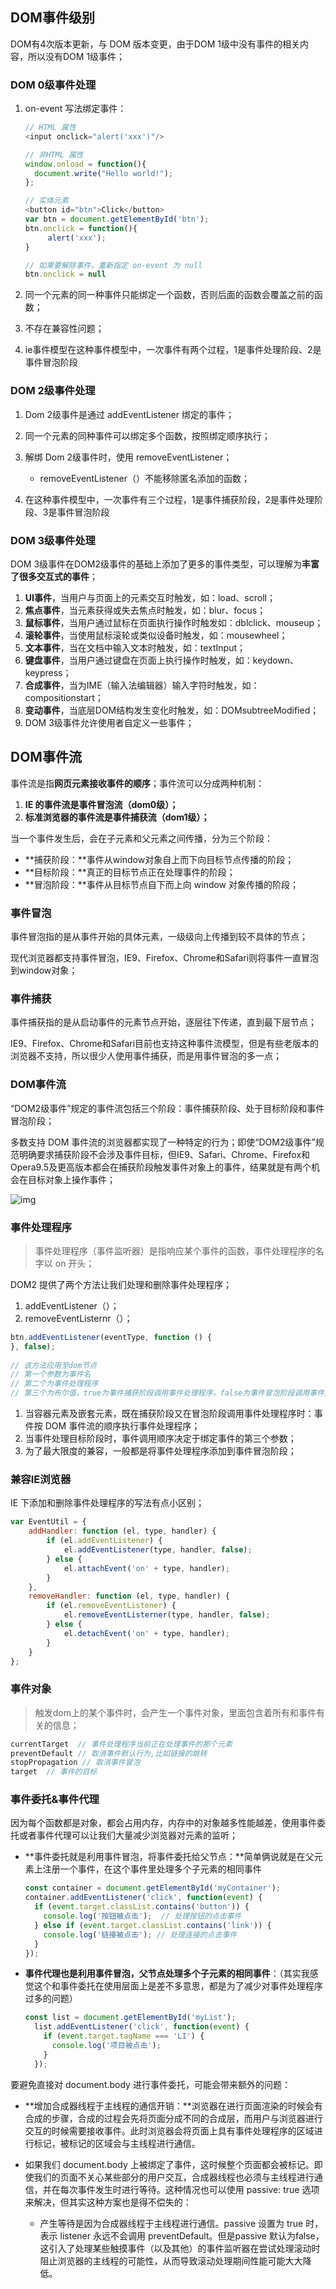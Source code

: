 ## DOM事件级别

DOM有4次版本更新，与 DOM 版本变更，由于DOM 1级中没有事件的相关内容，所以没有DOM 1级事件；

### DOM 0级事件处理

1. on-event 写法绑定事件：

   ```javascript
   // HTML 属性
   <input onclick="alert('xxx')"/>
   
   // 非HTML 属性
   window.onload = function(){
     document.write("Hello world!");
   };
   
   // 实体元素
   <button id="btn">Click</button>
   var btn = document.getElementById('btn');
   btn.onclick = function(){
        alert('xxx');
   }
   
   // 如果要解除事件，重新指定 on-event 为 null
   btn.onclick = null
   ```

2. 同一个元素的同一种事件只能绑定一个函数，否则后面的函数会覆盖之前的函数；
3. 不存在兼容性问题；
4. ie事件模型在这种事件模型中，一次事件有两个过程，1是事件处理阶段、2是事件冒泡阶段

### DOM 2级事件处理

1. Dom 2级事件是通过 addEventListener 绑定的事件；
2. 同一个元素的同种事件可以绑定多个函数，按照绑定顺序执行；
3. 解绑 Dom 2级事件时，使用 removeEventListener；

   - removeEventListener（）不能移除匿名添加的函数；

4. 在这种事件模型中，一次事件有三个过程，1是事件捕获阶段，2是事件处理阶段、3是事件冒泡阶段

### DOM 3级事件处理

DOM 3级事件在DOM2级事件的基础上添加了更多的事件类型，可以理解为**丰富了很多交互式的事件**；

1. **UI事件**，当用户与页面上的元素交互时触发，如：load、scroll；
2. **焦点事件**，当元素获得或失去焦点时触发，如：blur、focus；
3. **鼠标事件**，当用户通过鼠标在页面执行操作时触发如：dblclick、mouseup；
4. **滚轮事件**，当使用鼠标滚轮或类似设备时触发，如：mousewheel；
5. **文本事件**，当在文档中输入文本时触发，如：textInput；
6. **键盘事件**，当用户通过键盘在页面上执行操作时触发，如：keydown、keypress；
7. **合成事件**，当为IME（输入法编辑器）输入字符时触发，如：compositionstart；
8. **变动事件**，当底层DOM结构发生变化时触发，如：DOMsubtreeModified；
9. DOM 3级事件允许使用者自定义一些事件；

## DOM事件流

事件流是指**网页元素接收事件的顺序**；事件流可以分成两种机制：

1. **IE 的事件流是事件冒泡流（dom0级）；**
2. **标准浏览器的事件流是事件捕获流（dom1级）；**

当一个事件发生后，会在子元素和父元素之间传播，分为三个阶段：

- **捕获阶段：**事件从window对象自上而下向目标节点传播的阶段；
- **目标阶段：**真正的目标节点正在处理事件的阶段；
- **冒泡阶段：**事件从目标节点自下而上向 window 对象传播的阶段；

### 事件冒泡

事件冒泡指的是从事件开始的具体元素，一级级向上传播到较不具体的节点；

现代浏览器都支持事件冒泡，IE9、Firefox、Chrome和Safari则将事件一直冒泡到window对象；

### 事件捕获

事件捕获指的是从启动事件的元素节点开始，逐层往下传递，直到最下层节点；

IE9、Firefox、Chrome和Safari目前也支持这种事件流模型，但是有些老版本的浏览器不支持，所以很少人使用事件捕获，而是用事件冒泡的多一点；

### DOM事件流

“DOM2级事件”规定的事件流包括三个阶段：事件捕获阶段、处于目标阶段和事件冒泡阶段；

多数支持 DOM 事件流的浏览器都实现了一种特定的行为；即使“DOM2级事件”规范明确要求捕获阶段不会涉及事件目标，但IE9、Safari、Chrome、Firefox和Opera9.5及更高版本都会在捕获阶段触发事件对象上的事件，结果就是有两个机会在目标对象上操作事件；

![img](https://pic1.zhimg.com/80/v2-4de189d2a42b1e8c74b379e067b67578_720w.jpg)

### 事件处理程序

> 事件处理程序（事件监听器）是指响应某个事件的函数，事件处理程序的名字以 on 开头；

DOM2 提供了两个方法让我们处理和删除事件处理程序；

1. addEventListener（）；
2. removeEventListernr（）；

```javascript
btn.addEventListener(eventType, function () {
}, false);
 
// 该方法应用至dom节点
// 第一个参数为事件名
// 第二个为事件处理程序
// 第三个为布尔值，true为事件捕获阶段调用事件处理程序，false为事件冒泡阶段调用事件处理程序
```

1. 当容器元素及嵌套元素，既在捕获阶段又在冒泡阶段调用事件处理程序时：事件按 DOM 事件流的顺序执行事件处理程序；
2. 当事件处理目标阶段时，事件调用顺序决定于绑定事件的第三个参数；
3. 为了最大限度的兼容，一般都是将事件处理程序添加到事件冒泡阶段；

### 兼容IE浏览器

IE 下添加和删除事件处理程序的写法有点小区别；

```javascript
var EventUtil = {
    addHandler: function (el, type, handler) {
        if (el.addEventListener) {
            el.addEventListener(type, handler, false);
        } else {
            el.attachEvent('on' + type, handler);
        }
    },
    removeHandler: function (el, type, handler) {
        if (el.removeEventListener) {
            el.removeEventListerner(type, handler, false);
        } else {
            el.detachEvent('on' + type, handler);
        }
    }
};
```

### 事件对象

> 触发dom上的某个事件时，会产生一个事件对象，里面包含着所有和事件有关的信息；

```javascript
currentTarget  // 事件处理程序当前正在处理事件的那个元素
preventDefault // 取消事件默认行为,比如链接的跳转
stopPropagation // 取消事件冒泡
target  // 事件的目标
```

### 事件委托&事件代理

因为每个函数都是对象，都会占用内存，内存中的对象越多性能越差，使用事件委托或者事件代理可以让我们大量减少浏览器对元素的监听；

- **事件委托就是利用事件冒泡，将事件委托给父节点：**简单俩说就是在父元素上注册一个事件，在这个事件里处理多个子元素的相同事件

  ```javascript
  const container = document.getElementById('myContainer');
  container.addEventListener('click', function(event) {
    if (event.target.classList.contains('button')) {
      console.log('按钮被点击');  // 处理按钮的点击事件
    } else if (event.target.classList.contains('link')) {
      console.log('链接被点击'); // 处理连接的点击事件
    }
  });
  ```

- **事件代理也是利用事件冒泡，父节点处理多个子元素的相同事件**：（其实我感觉这个和事件委托在使用层面上是差不多意思，都是为了减少对事件处理程序过多的问题）

  ```javascript
  const list = document.getElementById('myList');
    list.addEventListener('click', function(event) {
      if (event.target.tagName === 'LI') {
        console.log('项目被点击');
      }
    });
  ```


要避免直接对 document.body 进行事件委托，可能会带来额外的问题：

- **增加合成器线程于主线程的通信开销：**浏览器在进行页面渲染的时候会有合成的步骤，合成的过程会先将页面分成不同的合成层，而用户与浏览器进行交互的时候需要接收事件。此时浏览器会将页面上具有事件处理程序的区域进行标记，被标记的区域会与主线程进行通信。
- 如果我们  document.body 上被绑定了事件，这时候整个页面都会被标记。即使我们的页面不关心某些部分的用户交互，合成器线程也必须与主线程进行通信，并在每次事件发生时进行等待。这种情况也可以使用 passive: true 选项来解决，但其实这种方案也是得不偿失的：

  - 产生等待是因为合成器线程于主线程进行通信。passive 设置为 true 时，表示 listener 永远不会调用 preventDefault。但是passive 默认为false，这引入了处理某些触摸事件（以及其他）的事件监听器在尝试处理滚动时阻止浏览器的主线程的可能性，从而导致滚动处理期间性能可能大大降低。
